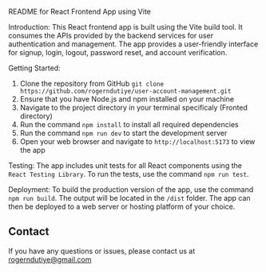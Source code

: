 README for React Frontend App using Vite

Introduction:
This React frontend app is built using the Vite build tool. It consumes the APIs provided by the backend services for user authentication and management. The app provides a user-friendly interface for signup, login, logout, password reset, and account verification.

Getting Started:
1. Clone the repository from GitHub
`git clone https://github.com/rogerndutiye/user-account-management.git`
2. Ensure that you have Node.js and npm installed on your machine
3. Navigate to the project directory in your terminal specificaly  (Fronted directory)
4. Run the command `npm install` to install all required dependencies
5. Run the command `npm run dev` to start the development server
6. Open your web browser and navigate to `http://localhost:5173` to view the app

Testing:
The app includes unit tests for all React components using the `React Testing Library`. To run the tests, use the command `npm run test`. 

Deployment:
To build the production version of the app, use the command `npm run build`. The output will be located in the `/dist` folder. The app can then be deployed to a web server or hosting platform of your choice.

## Contact
If you have any questions or issues, please contact us at rogerndutiye@gmail.com